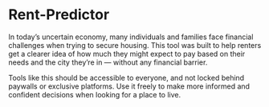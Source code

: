# Rent-Predictor
  In today’s uncertain economy, many individuals and families face financial challenges when trying to secure housing. This tool was built to help renters get a clearer idea of how much they might expect to pay based on their needs and the city they’re in — without any financial barrier. 

  Tools like this should be accessible to everyone, and not locked behind paywalls or exclusive platforms. Use it freely to make more informed and confident decisions when looking for a place to live.
